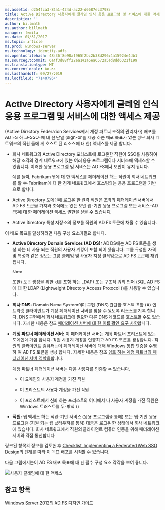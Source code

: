 ```yaml
---
ms.assetid: d254fca3-85a1-424d-ac22-d6687ec3798e
title: Active Directory 사용자에게 클레임 인식 응용 프로그램 및 서비스에 대한 액세스 제공
description: ''
author: billmath
ms.author: billmath
manager: femila
ms.date: 05/31/2017
ms.topic: article
ms.prod: windows-server
ms.technology: identity-adfs
ms.openlocfilehash: 48436f8e98af965f2bc2b38d296c4a15924e4db1
ms.sourcegitcommit: 6aff3d88ff22ea141a6ea6572a5ad8dd6321f199
ms.translationtype: MT
ms.contentlocale: ko-KR
ms.lasthandoff: 09/27/2019
ms.locfileid: "71407954"
---
```

# <a name="provide-your-active-directory-users-access-to-your-claims-aware-applications-and-services"></a>Active Directory 사용자에게 클레임 인식 응용 프로그램 및 서비스에 대한 액세스 제공

\(Active Directory Federation Services에서 계정 파트너 조직의 관리자가\) 배포를 AD FS 하 고\-SSO\-에 대 한 단일 \(sign-on을 제공 하는 배포 목표가 있는 경우 회사 네트워크의 직원 들에 게 호스트 된 리소스에 대 한\) 액세스를 제공 합니다.  
  
-   회사 네트워크의 Active Directory 포리스트에 로그온한 직원이 SSO를 사용하여 해당 조직의 경계 네트워크에 있는 여러 응용 프로그램이나 서비스에 액세스할 수 있습니다. 이러한 응용 프로그램 및 서비스는 AD FS에서 보안이 유지 됩니다.  
  
    예를 들어, Fabrikam 웹에 대 한 액세스를 페더레이션 하는 직원이 회사 네트워크를 할 수\-Fabrikam에 대 한 경계 네트워크에서 호스팅되는 응용 프로그램을 기반으로 합니다.  
  
-   Active Directory 도메인에 로그온 한 원격 직원은 조직의 페더레이션 서버에서 AD FS 토큰을 가져와 조직에도 있는 보안 웹\-기반 응용 프로그램 또는 서비스\-AD FS에 대 한 페더레이션 액세스 권한을 얻을 수 있습니다.  
  
-   Active Directory 특성 저장소의 정보를 직원의 AD FS 토큰에 채울 수 있습니다.  
  
이 배포 목표를 달성하려면 다음 구성 요소가필요 합니다.  
  
-   **Active Directory Domain Services \(AD DS\):** AD DS에는 AD FS 토큰을 생성 하는 데 사용 되는 직원의 사용자 계정이 포함 되어 있습니다. 그룹 구성원 자격 및 특성과 같은 정보는 그룹 클레임 및 사용자 지정 클레임으로 AD FS 토큰에 채워집니다.  
  
    > [!NOTE]  
    > 또한\) 토큰 생성을 위한 id를 포함 하는 LDAP\) 또는 구조적 쿼리 언어 \(SQL AD FS에 대 한 LDAP (Lightweight Directory Access Protocol \()를 사용할 수 있습니다.  
  
-   **회사 DNS:** Domain Name System이이 구현 \(DNS\) 간단한 호스트 포함 \(A\) 인트라넷 클라이언트가 계정 페더레이션 서버를 찾을 수 있도록 리소스를 기록 합니다. DNS 구현에서 회사 네트워크에 필요한 다른 DNS 레코드를 호스트할 수도 있습니다. 자세한 내용은 참조 [페더레이션 서버에 대 한 이름 확인 요구 사항](Name-Resolution-Requirements-for-Federation-Servers.md)합니다.  
  
-   **계정 파트너 페더레이션 서버:** 이 페더레이션 서버는 계정 파트너 포리스트에 있는 도메인에 가입 합니다. 직원 사용자 계정을 인증하고 AD FS 토큰을 생성합니다. 직원의 클라이언트 컴퓨터는이 페더레이션 서버에 대해 Windows 통합 인증을 수행 하 여 AD FS 토큰을 생성 합니다. 자세한 내용은 참조 [검토 하는 계정 파트너의 페더레이션 서버 역할을](Review-the-Role-of-the-Federation-Server-in-the-Account-Partner.md)합니다.  
  
    계정 파트너 페더레이션 서버는 다음 사용자를 인증할 수 있습니다.  
  
    -   이 도메인의 사용자 계정을 가진 직원  
  
    -   이 포리스트의 사용자 계정을 가진 직원  
  
    -   이 포리스트에서 신뢰 하는 포리스트의 어디에서 나 사용자 계정을 가진 직원은 Windows 트러스트를 두\-방식 \(\)  
  
-   **직원:** 웹 액세스 하는 직원\-기반 서비스 \(응용 프로그램을 통해\) 또는 웹\-기반 응용 프로그램 \(지원 되는 웹 브라우저를 통해\) 대금은 로그온 한 상태에서 회사 네트워크에 있습니다. 회사 네트워크에서 직원의 클라이언트 컴퓨터 인증을 위해 페더레이션 서버와 직접 통신합니다.  
  
링크된 항목의 정보를 검토한 후 [Checklist: Implementing a Federated Web SSO Design](../../ad-fs/deployment/Checklist--Implementing-a-Federated-Web-SSO-Design.md)의 단계를 따라 이 목표 배포를 시작할 수 있습니다.  
  
다음 그림에서는이 AD FS 배포 목표에 대 한 필수 구성 요소 각각을 보여 줍니다.  
  
![사용자 클레임에 대 한 액세스](media/31394ea8-fecb-4372-ac3f-cc3cf566ffc9.gif)  
  
## <a name="see-also"></a>참고 항목
[Windows Server 2012의 AD FS 디자인 가이드](AD-FS-Design-Guide-in-Windows-Server-2012.md)
